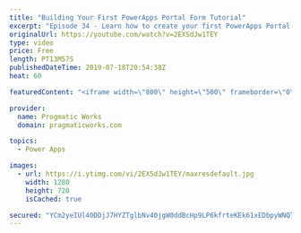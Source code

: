 ```yaml
---
title: "Building Your First PowerApps Portal Form Tutorial"
excerpt: "Episode 34 - Learn how to create your first PowerApps Portal form and log data from an anonymous or authenticated users in. This preview feature now allows you to build PowerApps for external users.  Check out our free PowerApps App In A Day Class: http://success.pragmaticworks.com/aiad  We'd love to"
originalUrl: https://youtube.com/watch?v=2EXSdJw1TEY
type: video
price: Free
length: PT13M57S
publishedDateTime: 2019-07-18T20:54:38Z
heat: 60

featuredContent: "<iframe width=\"800\" height=\"500\" frameborder=\"0\" src=\"https://www.youtube.com/embed/2EXSdJw1TEY\" allow=\"accelerometer; autoplay; encrypted-media; gyroscope; picture-in-picture\" allowfullscreen></iframe>"

provider:
  name: Progmatic Works
  domain: pragmaticworks.com

topics:
  - Power Apps

images:
  - url: https://i.ytimg.com/vi/2EXSdJw1TEY/maxresdefault.jpg
    width: 1280
    height: 720
    isCached: true

secured: "YCm2yeIUl40DDjJ7HYZTglbNv40jgW0ddBcHp9LP6kfrteKEk61xEDbpyWNQTsuY6wEv3phLQoqWczf7gncqcuFt2SpmEa4PO4bhY3a+rRiA3IcbMd+h64siMkZyAvJMQJP4oDdEXDnNJLiMDRbxvpKF0iDErvpqyXH4EhBrkvLDZOEdxsmzDL2AtrOYQJN3mvvmhAhdGSZFmmuVhbgd1PlcQdmRVLDJTEnYQ30/oItsvawDfMdYfRY4tmOLwe+BJSfbipusl26wPQwPZIldkwFQ9/CJkJjsFSWXN3ItaJYHgweZt5IeAKBr0p0SBMGSDERkHY+vJJ/NNxy2Ktk8yw4Gu1zPThbewGizujpLiX+VRBssmm85dTHal+jJqsC0LcBI4gah+7/6C9sMsG58QBpn9QYLyVrDto+lNklFiJ8=;kDXNUSAyyxJ6VylpVSlOSA=="
---
```


